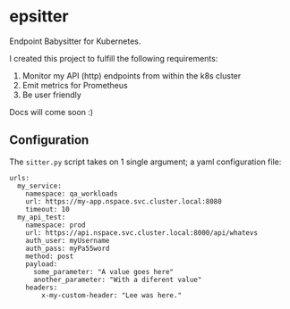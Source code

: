 # epsitter
Endpoint Babysitter for Kubernetes.

I created this project to fulfill the following requirements:

1. Monitor my API (http) endpoints from within the k8s cluster
2. Emit metrics for Prometheus
3. Be user friendly

Docs will come soon :)

## Configuration
The `sitter.py` script takes on 1 single argument; a yaml configuration file:

```commandline
urls:
  my_service:
    namespace: qa_workloads
    url: https://my-app.nspace.svc.cluster.local:8080
    timeout: 10
  my_api_test:
    namespace: prod
    url: https://api.nspace.svc.cluster.local:8000/api/whatevs
    auth_user: myUsername
    auth_pass: myPa55word
    method: post
    payload:
      some_parameter: "A value goes here"
      another_parameter: "With a diferent value"
    headers:
        x-my-custom-header: "Lee was here."
```